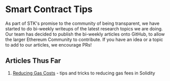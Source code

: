 # Smart Contract Tips

As part of STK's promise to the community of being transparent, we have started to do bi-weekly writeups of the latest research topics we are doing. Our team has decided to publish the bi-weekly articles onto GitHub, to allow the larger Ethereum Community to contribute. If you have an idea or a topic to add to our articles, we encourage PRs! 

## Articles Thus Far 

1. [Reducing Gas Costs](./ReducingGasFees.md) - tips and tricks to reducing gas fees in Solidity 
